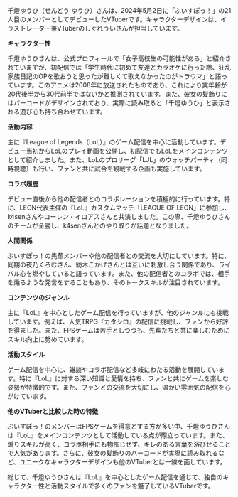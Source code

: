 千燈ゆうひ（せんどう ゆうひ）さんは、2024年5月2日に「ぶいすぽっ！」の21人目のメンバーとしてデビューしたVTuberです。キャラクターデザインは、イラストレーター兼VTuberのしぐれういさんが担当しています。

**キャラクター性**

千燈ゆうひさんは、公式プロフィールで「女子高校生の可能性がある」と紹介されていますが、初配信では「学生時代に初めて友達とカラオケに行った際、狂乱家族日記のOPを歌おうと思ったが難しくて歌えなかったのがトラウマ」と語っています。このアニメは2008年に放送されたものであり、これにより実年齢が20代後半から30代前半ではないかと推測されています。また、彼女の髪飾りにはバーコードがデザインされており、実際に読み取ると「千燈ゆうひ」と表示される遊び心も持ち合わせています。

**活動内容**

主に『League of Legends（LoL）』のゲーム配信を中心に活動しています。デビュー当初からLoLのプレイ動画を公開し、初配信でもLoLをメインコンテンツとして紹介しました。また、LoLのプロリーグ「LJL」のウォッチパーティ（同時視聴）も行い、ファンと共に試合を観戦する企画も実施しています。

**コラボ履歴**

デビュー直後から他の配信者とのコラボレーションを積極的に行っています。特に、LEON代表主催の『LoL』カスタムマッチ「LEAGUE OF LEON」に参加し、k4senさんやローレン・イロアスさんと共演しました。この際、千燈ゆうひさんのチームが全勝し、k4senさんとのやり取りが話題となりました。

**人間関係**

ぶいすぽっ！の先輩メンバーや他の配信者との交流を大切にしています。特に、同期の夜乃くろむさん、紡木こかげさんとは互いに刺激し合う関係であり、ライバル心を燃やしていると語っています。また、他の配信者とのコラボでは、相手を煽るような発言をすることもあり、そのトークスキルが注目されています。

**コンテンツのジャンル**

主に『LoL』を中心としたゲーム配信を行っていますが、他のジャンルにも挑戦しています。例えば、人気TRPG『カタシロ』の配信に挑戦し、ファンから好評を得ました。また、FPSゲームは苦手としつつも、先輩たちと共に楽しむためにスキル向上に努めています。

**活動スタイル**

ゲーム配信を中心に、雑談やコラボ配信など多岐にわたる活動を展開しています。特に『LoL』に対する深い知識と愛情を持ち、ファンと共にゲームを楽しむ姿勢が特徴的です。また、ファンとの交流を大切にし、温かい雰囲気の配信を心がけています。

**他のVTuberと比較した時の特徴**

ぶいすぽっ！のメンバーはFPSゲームを得意とする方が多い中、千燈ゆうひさんは『LoL』をメインコンテンツとして活動している点が際立っています。また、煽りスキルが高く、コラボ相手にも物怖じせず、キレのある言葉を浴びせることで人気があります。さらに、彼女の髪飾りのバーコードが実際に読み取れるなど、ユニークなキャラクターデザインも他のVTuberとは一線を画しています。

総じて、千燈ゆうひさんは『LoL』を中心としたゲーム配信を通じて、独自のキャラクター性と活動スタイルで多くのファンを魅了しているVTuberです。 